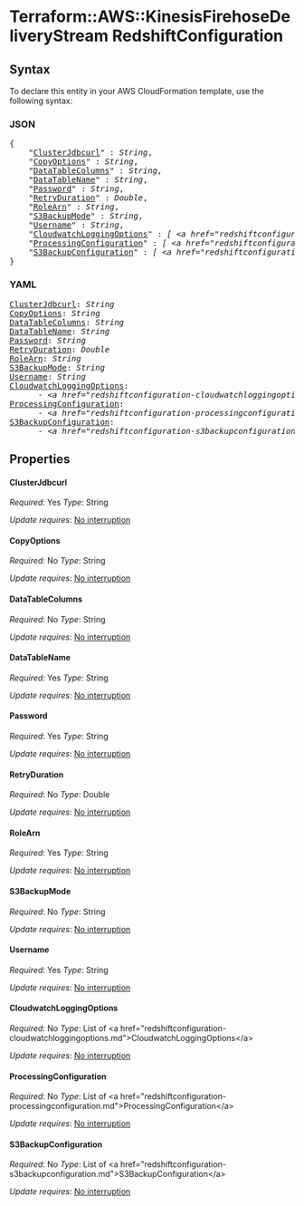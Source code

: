 # Terraform::AWS::KinesisFirehoseDeliveryStream RedshiftConfiguration

## Syntax

To declare this entity in your AWS CloudFormation template, use the following syntax:

### JSON

<pre>
{
    "<a href="#clusterjdbcurl" title="ClusterJdbcurl">ClusterJdbcurl</a>" : <i>String</i>,
    "<a href="#copyoptions" title="CopyOptions">CopyOptions</a>" : <i>String</i>,
    "<a href="#datatablecolumns" title="DataTableColumns">DataTableColumns</a>" : <i>String</i>,
    "<a href="#datatablename" title="DataTableName">DataTableName</a>" : <i>String</i>,
    "<a href="#password" title="Password">Password</a>" : <i>String</i>,
    "<a href="#retryduration" title="RetryDuration">RetryDuration</a>" : <i>Double</i>,
    "<a href="#rolearn" title="RoleArn">RoleArn</a>" : <i>String</i>,
    "<a href="#s3backupmode" title="S3BackupMode">S3BackupMode</a>" : <i>String</i>,
    "<a href="#username" title="Username">Username</a>" : <i>String</i>,
    "<a href="#cloudwatchloggingoptions" title="CloudwatchLoggingOptions">CloudwatchLoggingOptions</a>" : <i>[ &lt;a href=&#34;redshiftconfiguration-cloudwatchloggingoptions.md&#34;&gt;CloudwatchLoggingOptions&lt;/a&gt;, ... ]</i>,
    "<a href="#processingconfiguration" title="ProcessingConfiguration">ProcessingConfiguration</a>" : <i>[ &lt;a href=&#34;redshiftconfiguration-processingconfiguration.md&#34;&gt;ProcessingConfiguration&lt;/a&gt;, ... ]</i>,
    "<a href="#s3backupconfiguration" title="S3BackupConfiguration">S3BackupConfiguration</a>" : <i>[ &lt;a href=&#34;redshiftconfiguration-s3backupconfiguration.md&#34;&gt;S3BackupConfiguration&lt;/a&gt;, ... ]</i>
}
</pre>

### YAML

<pre>
<a href="#clusterjdbcurl" title="ClusterJdbcurl">ClusterJdbcurl</a>: <i>String</i>
<a href="#copyoptions" title="CopyOptions">CopyOptions</a>: <i>String</i>
<a href="#datatablecolumns" title="DataTableColumns">DataTableColumns</a>: <i>String</i>
<a href="#datatablename" title="DataTableName">DataTableName</a>: <i>String</i>
<a href="#password" title="Password">Password</a>: <i>String</i>
<a href="#retryduration" title="RetryDuration">RetryDuration</a>: <i>Double</i>
<a href="#rolearn" title="RoleArn">RoleArn</a>: <i>String</i>
<a href="#s3backupmode" title="S3BackupMode">S3BackupMode</a>: <i>String</i>
<a href="#username" title="Username">Username</a>: <i>String</i>
<a href="#cloudwatchloggingoptions" title="CloudwatchLoggingOptions">CloudwatchLoggingOptions</a>: <i>
      - &lt;a href=&#34;redshiftconfiguration-cloudwatchloggingoptions.md&#34;&gt;CloudwatchLoggingOptions&lt;/a&gt;</i>
<a href="#processingconfiguration" title="ProcessingConfiguration">ProcessingConfiguration</a>: <i>
      - &lt;a href=&#34;redshiftconfiguration-processingconfiguration.md&#34;&gt;ProcessingConfiguration&lt;/a&gt;</i>
<a href="#s3backupconfiguration" title="S3BackupConfiguration">S3BackupConfiguration</a>: <i>
      - &lt;a href=&#34;redshiftconfiguration-s3backupconfiguration.md&#34;&gt;S3BackupConfiguration&lt;/a&gt;</i>
</pre>

## Properties

#### ClusterJdbcurl

_Required_: Yes
_Type_: String

_Update requires_: [No interruption](https://docs.aws.amazon.com/AWSCloudFormation/latest/UserGuide/using-cfn-updating-stacks-update-behaviors.html#update-no-interrupt)

#### CopyOptions

_Required_: No
_Type_: String

_Update requires_: [No interruption](https://docs.aws.amazon.com/AWSCloudFormation/latest/UserGuide/using-cfn-updating-stacks-update-behaviors.html#update-no-interrupt)

#### DataTableColumns

_Required_: No
_Type_: String

_Update requires_: [No interruption](https://docs.aws.amazon.com/AWSCloudFormation/latest/UserGuide/using-cfn-updating-stacks-update-behaviors.html#update-no-interrupt)

#### DataTableName

_Required_: Yes
_Type_: String

_Update requires_: [No interruption](https://docs.aws.amazon.com/AWSCloudFormation/latest/UserGuide/using-cfn-updating-stacks-update-behaviors.html#update-no-interrupt)

#### Password

_Required_: Yes
_Type_: String

_Update requires_: [No interruption](https://docs.aws.amazon.com/AWSCloudFormation/latest/UserGuide/using-cfn-updating-stacks-update-behaviors.html#update-no-interrupt)

#### RetryDuration

_Required_: No
_Type_: Double

_Update requires_: [No interruption](https://docs.aws.amazon.com/AWSCloudFormation/latest/UserGuide/using-cfn-updating-stacks-update-behaviors.html#update-no-interrupt)

#### RoleArn

_Required_: Yes
_Type_: String

_Update requires_: [No interruption](https://docs.aws.amazon.com/AWSCloudFormation/latest/UserGuide/using-cfn-updating-stacks-update-behaviors.html#update-no-interrupt)

#### S3BackupMode

_Required_: No
_Type_: String

_Update requires_: [No interruption](https://docs.aws.amazon.com/AWSCloudFormation/latest/UserGuide/using-cfn-updating-stacks-update-behaviors.html#update-no-interrupt)

#### Username

_Required_: Yes
_Type_: String

_Update requires_: [No interruption](https://docs.aws.amazon.com/AWSCloudFormation/latest/UserGuide/using-cfn-updating-stacks-update-behaviors.html#update-no-interrupt)

#### CloudwatchLoggingOptions

_Required_: No
_Type_: List of &lt;a href=&#34;redshiftconfiguration-cloudwatchloggingoptions.md&#34;&gt;CloudwatchLoggingOptions&lt;/a&gt;

_Update requires_: [No interruption](https://docs.aws.amazon.com/AWSCloudFormation/latest/UserGuide/using-cfn-updating-stacks-update-behaviors.html#update-no-interrupt)

#### ProcessingConfiguration

_Required_: No
_Type_: List of &lt;a href=&#34;redshiftconfiguration-processingconfiguration.md&#34;&gt;ProcessingConfiguration&lt;/a&gt;

_Update requires_: [No interruption](https://docs.aws.amazon.com/AWSCloudFormation/latest/UserGuide/using-cfn-updating-stacks-update-behaviors.html#update-no-interrupt)

#### S3BackupConfiguration

_Required_: No
_Type_: List of &lt;a href=&#34;redshiftconfiguration-s3backupconfiguration.md&#34;&gt;S3BackupConfiguration&lt;/a&gt;

_Update requires_: [No interruption](https://docs.aws.amazon.com/AWSCloudFormation/latest/UserGuide/using-cfn-updating-stacks-update-behaviors.html#update-no-interrupt)

